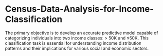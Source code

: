 # Census-Data-Analysis-for-Income-Classification

The primary
 objective is to develop an accurate predictive model capable of
 categorizing individuals into two income classes: > 50K and
 ≤50K. This classification task is essential for understanding
 income distribution patterns and their implications for various
 social and economic sectors.
